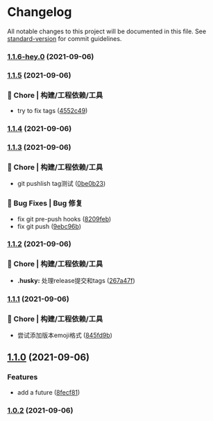 # Changelog

All notable changes to this project will be documented in this file. See [standard-version](https://github.com/conventional-changelog/standard-version) for commit guidelines.

### [1.1.6-hey.0](https://github.com/CaptainJack-Git/lint-test/compare/v1.1.5...v1.1.6-hey.0) (2021-09-06)

### [1.1.5](https://github.com/CaptainJack-Git/lint-test/compare/v1.1.4...v1.1.5) (2021-09-06)


### 🚀 Chore | 构建/工程依赖/工具

* try to fix tags ([4552c49](https://github.com/CaptainJack-Git/lint-test/commit/4552c49e91ff904b4735eaea98c7fb646590b991))

### [1.1.4](https://github.com/CaptainJack-Git/lint-test/compare/v1.1.3...v1.1.4) (2021-09-06)

### [1.1.3](https://github.com/CaptainJack-Git/lint-test/compare/v1.1.2...v1.1.3) (2021-09-06)


### 🚀 Chore | 构建/工程依赖/工具

* git pushlish tag测试 ([0be0b23](https://github.com/CaptainJack-Git/lint-test/commit/0be0b23c274bb94488ef56cc9f15e0db7149cf4c))


### 🐛 Bug Fixes | Bug 修复

* fix git pre-push hooks ([8209feb](https://github.com/CaptainJack-Git/lint-test/commit/8209feb9eadaff9185b865ab7a9c3e74e30682eb))
* fix git push ([9ebc96b](https://github.com/CaptainJack-Git/lint-test/commit/9ebc96bceb72bf2b1a39a27b4d1ebba761494612))

### [1.1.2](https://github.com/CaptainJack-Git/lint-test/compare/v1.1.1...v1.1.2) (2021-09-06)


### 🚀 Chore | 构建/工程依赖/工具

* **.husky:** 处理release提交和tags ([267a47f](https://github.com/CaptainJack-Git/lint-test/commit/267a47f8aa2be7d9621a4d2bd7c50209dc1773a2))

### [1.1.1](https://github.com/CaptainJack-Git/lint-test/compare/v1.1.0...v1.1.1) (2021-09-06)


### 🚀 Chore | 构建/工程依赖/工具

* 尝试添加版本emoji格式 ([845fd9b](https://github.com/CaptainJack-Git/lint-test/commit/845fd9bc85d4cc23f3eab27d6ed931bb59bffec6))

## [1.1.0](https://github.com/CaptainJack-Git/lint-test/compare/v1.0.2...v1.1.0) (2021-09-06)


### Features

* add a future ([8fecf81](https://github.com/CaptainJack-Git/lint-test/commit/8fecf8176f26970aff89f97bd2f21b0f873f344c))

### [1.0.2](https://github.com/CaptainJack-Git/lint-test/compare/v1.0.1...v1.0.2) (2021-09-06)
